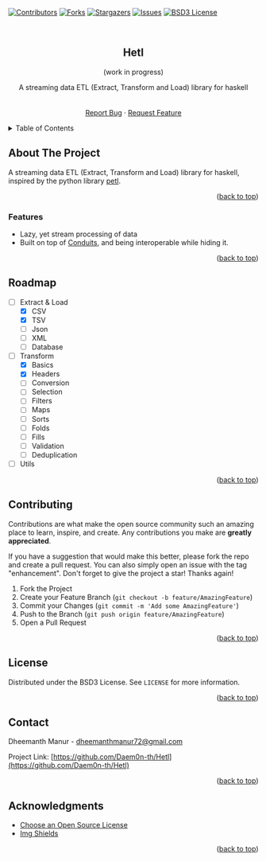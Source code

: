 <div id="top"></div>
<!--
*** Thanks for checking out the Best-README-Template. If you have a suggestion
*** that would make this better, please fork the repo and create a pull request
*** or simply open an issue with the tag "enhancement".
*** Don't forget to give the project a star!
*** Thanks again! Now go create something AMAZING! :D
-->



<!-- PROJECT SHIELDS -->
<!--
*** I'm using markdown "reference style" links for readability.
*** Reference links are enclosed in brackets [ ] instead of parentheses ( ).
*** See the bottom of this document for the declaration of the reference variables
*** for contributors-url, forks-url, etc. This is an optional, concise syntax you may use.
*** https://www.markdownguide.org/basic-syntax/#reference-style-links
-->
[![Contributors][contributors-shield]][contributors-url]
[![Forks][forks-shield]][forks-url]
[![Stargazers][stars-shield]][stars-url]
[![Issues][issues-shield]][issues-url]
[![BSD3 License][license-shield]][license-url]



<!-- PROJECT LOGO -->
<br />
<div align="center">
<h2 align="center">Hetl</h2>
<p>(work in progress)</p>

  <p align="center">
    A streaming data ETL (Extract, Transform and Load) library for haskell
    <br />
    <!-- <a href="https://github.com/Daem0n-th/Hetl"><strong>Explore the docs »</strong></a> -->
    <br />
    <br />
    <!-- <a href="https://github.com/Daem0n-th/Hetl">View Demo</a>
    · -->
    <a href="https://github.com/Daem0n-th/Hetl/issues">Report Bug</a>
    ·
    <a href="https://github.com/Daem0n-th/Hetl/issues">Request Feature</a>
  </p>
</div>



<!-- TABLE OF CONTENTS -->
<details>
  <summary>Table of Contents</summary>
  <ol>
    <li>
      <a href="#about-the-project">About The Project</a>
      <ul>
        <li><a href="#built-with">Built With</a></li>
      </ul>
    </li>
    <li><a href="#usage">Usage</a></li>
    <li><a href="#building">Building</a></li>
    <li><a href="#contributing">Contributing</a></li>
    <li><a href="#license">License</a></li>
    <li><a href="#contact">Contact</a></li>
    <li><a href="#acknowledgments">Acknowledgments</a></li>
  </ol>
</details>



<!-- ABOUT THE PROJECT -->
## About The Project

A streaming data ETL (Extract, Transform and Load) library for haskell, inspired by the python library [petl](https://petl.readthedocs.io/en/stable/index.html).

<p align="right">(<a href="#top">back to top</a>)</p>



### Features

* Lazy, yet stream processing of data
* Built on top of [Conduits](https://hackage.haskell.org/package/conduit-1.3.4.2), and being interoperable while hiding it.

<p align="right">(<a href="#top">back to top</a>)</p>

<!-- USAGE EXAMPLES -->



<!-- ROADMAP -->
## Roadmap

- [ ] Extract & Load
  - [X] CSV
  - [X] TSV
  - [ ] Json
  - [ ] XML
  - [ ] Database
- [ ] Transform
  - [X] Basics
  - [X] Headers
  - [ ] Conversion
  - [ ] Selection
  - [ ] Filters
  - [ ] Maps
  - [ ] Sorts
  - [ ] Folds
  - [ ] Fills
  - [ ] Validation
  - [ ] Deduplication
- [ ] Utils

<!-- See the [open issues](https://github.com/Daem0n-th/Hetl/issues) for a full list of proposed features (and known issues). -->

<p align="right">(<a href="#top">back to top</a>)</p>



<!-- CONTRIBUTING -->
## Contributing

Contributions are what make the open source community such an amazing place to learn, inspire, and create. Any contributions you make are **greatly appreciated**.

If you have a suggestion that would make this better, please fork the repo and create a pull request. You can also simply open an issue with the tag "enhancement".
Don't forget to give the project a star! Thanks again!


1. Fork the Project
2. Create your Feature Branch (`git checkout -b feature/AmazingFeature`)
3. Commit your Changes (`git commit -m 'Add some AmazingFeature'`)
4. Push to the Branch (`git push origin feature/AmazingFeature`)
5. Open a Pull Request

<p align="right">(<a href="#top">back to top</a>)</p>



<!-- LICENSE -->
## License

Distributed under the BSD3 License. See `LICENSE` for more information.

<p align="right">(<a href="#top">back to top</a>)</p>



<!-- CONTACT -->
## Contact

Dheemanth Manur - dheemanthmanur72@gmail.com

<!-- [@twitter_handle](https://twitter.com/twitter_handle) -->

Project Link: [https://github.com/Daem0n-th/Hetl](https://github.com/Daem0n-th/Hetl)

<p align="right">(<a href="#top">back to top</a>)</p>



<!-- ACKNOWLEDGMENTS -->
## Acknowledgments

* [Choose an Open Source License](https://choosealicense.com)
* [Img Shields](https://shields.io)

<p align="right">(<a href="#top">back to top</a>)</p>



<!-- MARKDOWN LINKS & IMAGES -->
<!-- https://www.markdownguide.org/basic-syntax/#reference-style-links -->
[contributors-shield]: https://img.shields.io/github/contributors/Daem0n-th/Hetl.svg?style=for-the-badge
[contributors-url]: https://github.com/Daem0n-th/Hetl/graphs/contributors
[forks-shield]: https://img.shields.io/github/forks/Daem0n-th/Hetl.svg?style=for-the-badge
[forks-url]: https://github.com/Daem0n-th/Hetl/network/members
[stars-shield]: https://img.shields.io/github/stars/Daem0n-th/Hetl.svg?style=for-the-badge
[stars-url]: https://github.com/Daem0n-th/Hetl/stargazers
[issues-shield]: https://img.shields.io/github/issues/Daem0n-th/Hetl.svg?style=for-the-badge
[issues-url]: https://github.com/Daem0n-th/Hetl/issues
[license-shield]: https://img.shields.io/github/license/Daem0n-th/Hetl.svg?style=for-the-badge
[license-url]: https://github.com/Daem0n-th/Hetl/blob/master/LICENSE